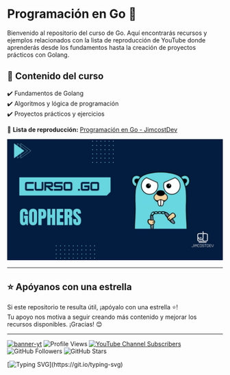 # Programación en Go 🚀

Bienvenido al repositorio del curso de Go. Aquí encontrarás recursos y ejemplos relacionados con la lista de reproducción de YouTube donde aprenderás desde los fundamentos hasta la creación de proyectos prácticos con Golang.

## 📌 Contenido del curso

✔️ Fundamentos de Golang  
✔️ Algoritmos y lógica de programación  
✔️ Proyectos prácticos y ejercicios  

🔗 **Lista de reproducción:** [Programación en Go - JimcostDev](https://youtube.com/playlist?list=PLlWTGK7QJnmDtruzihqTgdi4FcM2enA1X&si=AvDhsHYjKmEPwZ48)

![img-go](./imgs/gophers.jpg)

---

## ⭐ Apóyanos con una estrella

Si este repositorio te resulta útil, ¡apóyalo con una estrella ⭐!  
Tu apoyo nos motiva a seguir creando más contenido y mejorar los recursos disponibles. ¡Gracias! 😊

---
<!-- banner -->
[![banner-yt](https://user-images.githubusercontent.com/53100460/254561844-6471bed7-ba32-4d66-b05f-007da9a95620.jpg)](https://www.youtube.com/@jimcostdev)
![Profile Views](https://komarev.com/ghpvc/?username=JimcostDev&color=%23007bff&card=%23ffffff&title=%23007bff)
[![YouTube Channel Subscribers](https://img.shields.io/youtube/channel/subscribers/UC-l_8ggAw-u4dJZtO05F5zQ?style=social)](https://youtube.com/@jimcostdev?sub_confirmation=1)
![GitHub Followers](https://img.shields.io/github/followers/JimcostDev?style=social)
![GitHub Stars](https://img.shields.io/github/stars/JimcostDev?style=social)

<!-- frase de EGW -->
[![Typing SVG](https://readme-typing-svg.demolab.com?font=Fira+Code&pause=1000&color=1B82AB&random=false&width=1280&lines="Ponte+un+blanco+alto+y+haz+fervientes+esfuerzos+por+alcanzarlo+y+no+te+desanimes.")](https://git.io/typing-svg) 